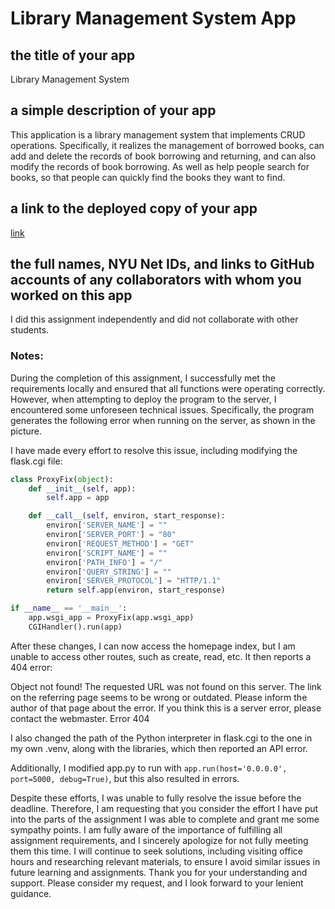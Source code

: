 # Library Management System App

## the title of your app

Library Management System

## a simple description of your app

This application is a library management system that implements CRUD operations. Specifically, it realizes the management of borrowed books, can add and delete the records of book borrowing and returning, and can also modify the records of book borrowing. As well as help people search for books, so that people can quickly find the books they want to find.

## a link to the deployed copy of your app

[link](https://i6.cims.nyu.edu/~ws2406/7-web-app-WeijiaLinaSun/flask.cgi)

## the full names, NYU Net IDs, and links to GitHub accounts of any collaborators with whom you worked on this app

I did this assignment independently and did not collaborate with other students.

### Notes:

During the completion of this assignment, I successfully met the requirements locally and ensured that all functions were operating correctly. However, when attempting to deploy the program to the server, I encountered some unforeseen technical issues. Specifically, the program generates the following error when running on the server, as shown in the picture.

I have made every effort to resolve this issue, including modifying the flask.cgi file:

```python
class ProxyFix(object):
    def __init__(self, app):
        self.app = app

    def __call__(self, environ, start_response):
        environ['SERVER_NAME'] = ""
        environ['SERVER_PORT'] = "80"
        environ['REQUEST_METHOD'] = "GET"
        environ['SCRIPT_NAME'] = ""
        environ['PATH_INFO'] = "/"
        environ['QUERY_STRING'] = ""
        environ['SERVER_PROTOCOL'] = "HTTP/1.1"
        return self.app(environ, start_response)

if __name__ == '__main__':
    app.wsgi_app = ProxyFix(app.wsgi_app)
    CGIHandler().run(app)
```

After these changes, I can now access the homepage index, but I am unable to access other routes, such as create, read, etc. It then reports a 404 error:

Object not found!
The requested URL was not found on this server. The link on the referring page seems to be wrong or outdated. Please inform the author of that page about the error.
If you think this is a server error, please contact the webmaster.
Error 404

I also changed the path of the Python interpreter in flask.cgi to the one in my own .venv, along with the libraries, which then reported an API error.

Additionally, I modified app.py to run with `app.run(host='0.0.0.0', port=5000, debug=True)`, but this also resulted in errors.

Despite these efforts, I was unable to fully resolve the issue before the deadline. Therefore, I am requesting that you consider the effort I have put into the parts of the assignment I was able to complete and grant me some sympathy points. I am fully aware of the importance of fulfilling all assignment requirements, and I sincerely apologize for not fully meeting them this time. I will continue to seek solutions, including visiting office hours and researching relevant materials, to ensure I avoid similar issues in future learning and assignments. Thank you for your understanding and support. Please consider my request, and I look forward to your lenient guidance.
